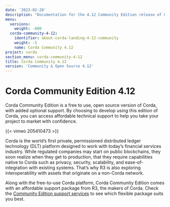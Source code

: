 ```yaml
---
date: '2023-02-28'
description: "Documentation for the 4.12 Community Edition release of Corda"
menu:
  versions:
    weight: -800
  corda-community-4-12:
    identifier: about-corda-landing-4-12-community
    weight: -5
    name: Corda Community 4.12
project: corda
section_menu: corda-community-4-12
title: Corda Community 4.12
version: 'Community & Open Source 4.12'
---
```


# Corda Community Edition 4.12

Corda Community Edition is a free to use, open source version of Corda, with added optional support. By choosing to develop using this edition of Corda, you can access affordable technical support to help you take your project to market with confidence.

{{< vimeo 205410473 >}}

Corda is the world’s first private, permissioned distributed ledger technology (DLT) platform designed to work with today’s financial services industry. While regulated companies may start on public blockchains, they soon realize when they get to production, that they require capabilities native to Corda such as privacy, security, scalability, and ease-of-integration with existing systems. That’s why R3 is also exploring interoperability with assets that originate on a non-Corda network.

Along with the free-to-use Corda platform, Corda Community Edition comes with an affordable support package from R3, the makers of Corda. Check the [Community Edition support services](http://r3.com/support) to see which flexible package suits you best.
